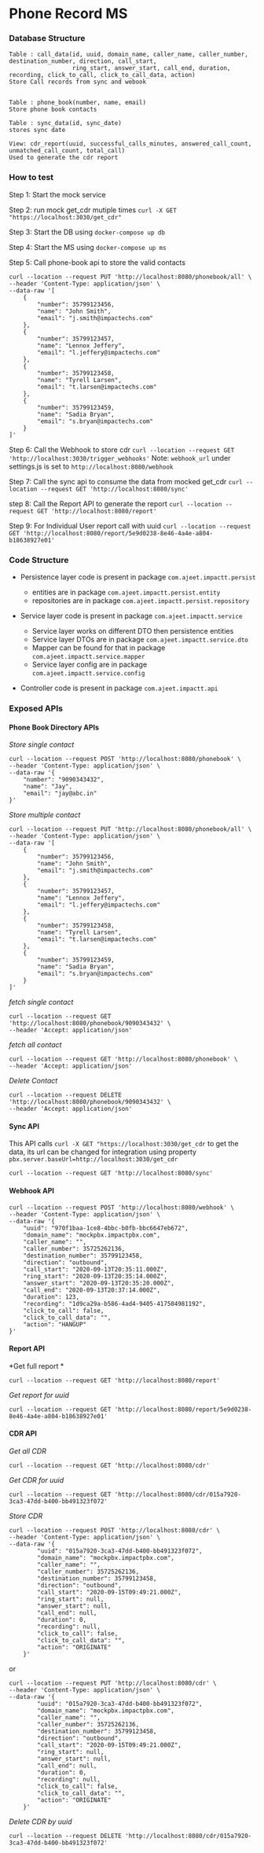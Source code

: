 # Phone Record MS

### Database Structure
```
Table : call_data(id, uuid, domain_name, caller_name, caller_number, destination_number, direction, call_start, 
                  ring_start, answer_start, call_end, duration, recording, click_to_call, click_to_call_data, action)
Store Call records from sync and webook


Table : phone_book(number, name, email)
Store phone book contacts

Table : sync_data(id, sync_date)
stores sync date

View: cdr_report(uuid, successful_calls_minutes, answered_call_count, unmatched_call_count, total_call)
Used to generate the cdr report
```

### How to test

Step 1: Start the mock service

Step 2: run mock get_cdr mutiple times `curl -X GET "https://localhost:3030/get_cdr"`

Step 3: Start the DB using `docker-compose up db`

Step 4: Start the MS using `docker-compose up ms`

Step 5: Call phone-book api to store the valid contacts

```shell script
curl --location --request PUT 'http://localhost:8080/phonebook/all' \
--header 'Content-Type: application/json' \
--data-raw '[
    {
        "number": 35799123456,
        "name": "John Smith",
        "email": "j.smith@impactechs.com"
    },
    {
        "number": 35799123457,
        "name": "Lennox Jeffery",
        "email": "l.jeffery@impactechs.com"
    },
    {
        "number": 35799123458,
        "name": "Tyrell Larsen",
        "email": "t.larsen@impactechs.com"
    },
    {
        "number": 35799123459,
        "name": "Sadia Bryan",
        "email": "s.bryan@impactechs.com"
    }
]'
```

Step 6: Call the Webhook to store cdr `curl --location --request GET 'http://localhost:3030/trigger_webhooks'`
        Note: `webhook_url` under settings.js is set to `http://localhost:8080/webhook` 

Step 7: Call the sync api to consume the data from mocked get_cdr `curl --location --request GET 'http://localhost:8080/sync'`

step 8: Call the Report API to generate the report `curl --location --request GET 'http://localhost:8080/report'`

Step 9: For Individual User report call with uuid `curl --location --request GET 'http://localhost:8080/report/5e9d0238-8e46-4a4e-a804-b18638927e01'`


### Code Structure

* Persistence layer code is present in package `com.ajeet.impactt.persist`
  * entities are in package `com.ajeet.impactt.persist.entity`
  * repositories are in package `com.ajeet.impactt.persist.repository`
  
* Service layer code is present in package `com.ajeet.impactt.service`
  * Service layer works on different DTO then persistence entities 
  * Service layer DTOs are in package `com.ajeet.impactt.service.dto`
  * Mapper can be found for that in package `com.ajeet.impactt.service.mapper`
  * Service layer config are in package `com.ajeet.impactt.service.config`
  
* Controller code is present in package `com.ajeet.impactt.api`


### Exposed APIs 

#### Phone Book Directory APIs

*Store single contact*
```shell script
curl --location --request POST 'http://localhost:8080/phonebook' \
--header 'Content-Type: application/json' \
--data-raw '{
    "number": "9090343432",
    "name": "Jay",
    "email": "jay@abc.in"
}'
```
*Store multiple contact*
```shell script
curl --location --request PUT 'http://localhost:8080/phonebook/all' \
--header 'Content-Type: application/json' \
--data-raw '[
    {
        "number": 35799123456,
        "name": "John Smith",
        "email": "j.smith@impactechs.com"
    },
    {
        "number": 35799123457,
        "name": "Lennox Jeffery",
        "email": "l.jeffery@impactechs.com"
    },
    {
        "number": 35799123458,
        "name": "Tyrell Larsen",
        "email": "t.larsen@impactechs.com"
    },
    {
        "number": 35799123459,
        "name": "Sadia Bryan",
        "email": "s.bryan@impactechs.com"
    }
]'
```
*fetch single contact*
```shell script
curl --location --request GET 'http://localhost:8080/phonebook/9090343432' \
--header 'Accept: application/json'
```
*fetch all contact*
```shell script
curl --location --request GET 'http://localhost:8080/phonebook' \
--header 'Accept: application/json'
```
*Delete Contact*
```shell script
curl --location --request DELETE 'http://localhost:8080/phonebook/9090343432' \
--header 'Accept: application/json'
```

#### Sync API
This API calls `curl -X GET "https://localhost:3030/get_cdr` to get the data, its url can be changed for integration using property
`pbx.server.baseUrl=http://localhost:3030/get_cdr`

```shell script
curl --location --request GET 'http://localhost:8080/sync'
```

#### Webhook API
```shell script
curl --location --request POST 'http://localhost:8080/webhook' \
--header 'Content-Type: application/json' \
--data-raw '{
    "uuid": "970f1baa-1ce8-4bbc-b0fb-bbc6647eb672",
    "domain_name": "mockpbx.impactpbx.com",
    "caller_name": "",
    "caller_number": 35725262136,
    "destination_number": 35799123458,
    "direction": "outbound",
    "call_start": "2020-09-13T20:35:11.000Z",
    "ring_start": "2020-09-13T20:35:14.000Z",
    "answer_start": "2020-09-13T20:35:20.000Z",
    "call_end": "2020-09-13T20:37:14.000Z",
    "duration": 123,
    "recording": "1d9ca29a-b586-4ad4-9405-417504981192",
    "click_to_call": false,
    "click_to_call_data": "",
    "action": "HANGUP"
}'
```
#### Report API
*Get full report *
```shell script
curl --location --request GET 'http://localhost:8080/report'
```

*Get report for uuid*
```shell script
curl --location --request GET 'http://localhost:8080/report/5e9d0238-8e46-4a4e-a804-b18638927e01'
```

#### CDR API
*Get all CDR*
```shell script
curl --location --request GET 'http://localhost:8080/cdr'
```

*Get CDR for uuid*
```shell script
curl --location --request GET 'http://localhost:8080/cdr/015a7920-3ca3-47dd-b400-bb491323f072'
```

*Store CDR*
```shell script
curl --location --request POST 'http://localhost:8080/cdr' \
--header 'Content-Type: application/json' \
--data-raw '{
        "uuid": "015a7920-3ca3-47dd-b400-bb491323f072",
        "domain_name": "mockpbx.impactpbx.com",
        "caller_name": "",
        "caller_number": 35725262136,
        "destination_number": 35799123458,
        "direction": "outbound",
        "call_start": "2020-09-15T09:49:21.000Z",
        "ring_start": null,
        "answer_start": null,
        "call_end": null,
        "duration": 0,
        "recording": null,
        "click_to_call": false,
        "click_to_call_data": "",
        "action": "ORIGINATE"
    }'
```
or 
```shell script
curl --location --request PUT 'http://localhost:8080/cdr' \
--header 'Content-Type: application/json' \
--data-raw '{
        "uuid": "015a7920-3ca3-47dd-b400-bb491323f072",
        "domain_name": "mockpbx.impactpbx.com",
        "caller_name": "",
        "caller_number": 35725262136,
        "destination_number": 35799123458,
        "direction": "outbound",
        "call_start": "2020-09-15T09:49:21.000Z",
        "ring_start": null,
        "answer_start": null,
        "call_end": null,
        "duration": 0,
        "recording": null,
        "click_to_call": false,
        "click_to_call_data": "",
        "action": "ORIGINATE"
    }'
```
*Delete CDR by uuid*
```shell script
curl --location --request DELETE 'http://localhost:8080/cdr/015a7920-3ca3-47dd-b400-bb491323f072'
```
